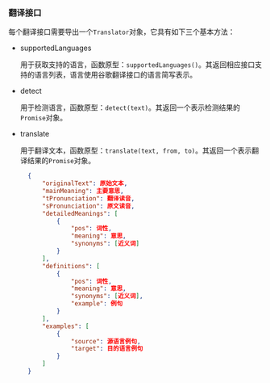 ### 翻译接口

每个翻译接口需要导出一个`Translator`对象，它具有如下三个基本方法：

* supportedLanguages

  用于获取支持的语言，函数原型：`supportedLanguages()`。其返回相应接口支持的语言列表，语言使用谷歌翻译接口的语言简写表示。

* detect

  用于检测语言，函数原型：`detect(text)`。其返回一个表示检测结果的`Promise`对象。

* translate

  用于翻译文本，函数原型：`translate(text, from, to)`。其返回一个表示翻译结果的`Promise`对象。

  ```json
    {
        "originalText": 原始文本,
        "mainMeaning": 主要意思,
        "tPronunciation": 翻译读音,
        "sPronunciation": 原文读音,
        "detailedMeanings": [
          	{
				"pos": 词性,
            	"meaning": 意思,
            	"synonyms": [近义词]
          	}
        ],
        "definitions": [
			{
				"pos": 词性,
            	"meaning": 意思,
				"synonyms": [近义词],
				"example": 例句
			}
		],
        "examples": [
			{
				"source": 源语言例句,
				"target": 目的语言例句
			}
		]
    }
  ```
